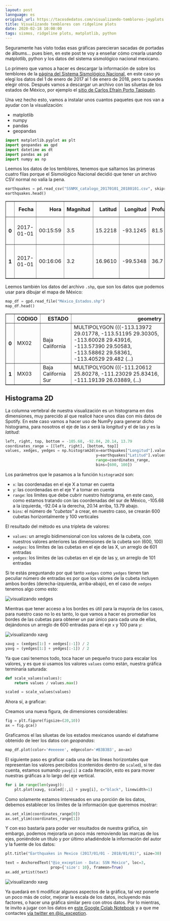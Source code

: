 ```yaml
---
layout: post
lannguage: es
original_url: https://tacosdedatos.com/visualizando-temblores-joyplots
title: Visualizando temblores con ridgeline plots
date: 2020-02-18 10:00:00
tags: sismos, ridgeline plots, matplotlib, python
---
```

Seguramente has visto todas esas gráficas parecieran sacadas de portadas de álbums... pues bien, en este post te voy a enseñar cómo crearla usando matplotlib, python y los datos del sistema sismológico nacional mexicano.

Lo primero que vamos a hacer es descargar la información de sobre los temblores de la [página del Sistema Sismológico Nacional](http://www2.ssn.unam.mx:8080/catalogo/), en este caso yo elegí los datos del 1 de enero de 2017 al 1 de enero de 2018, pero tu puedes elegir otros. Después vamos a descargar un archivo con las siluetas de los estados de México, por ejemplo el [sitio de Carlos Efraín Porto Tapiquén](https://tapiquen-sig.jimdofree.com/descargas-gratuitas/m%C3%A9xico/). 

Una vez hecho esto, vamos a instalar unos cuantos paquetes que nos van a ayudar con la visualización:  
 - matplotlib  
 - numpy  
 - pandas   
 - geopandas  

```python
import matplotlib.pyplot as plt
import geopandas as gpd
import datetime as dt
import pandas as pd
import numpy as np
```

Leemos los datos de los temblores, tenemos que saltarnos las primeras cuatro filas porque el Sismológico Nacional decidió que tener un archivo CSV normal no valía la pena.

```python
earthquakes = pd.read_csv("SSNMX_catalogo_20170101_20180101.csv", skiprows=4)
earthquakes.head()
```

<table border="1" class="dataframe">
  <thead>
    <tr style="text-align: right;">
      <th></th>
      <th>Fecha</th>
      <th>Hora</th>
      <th>Magnitud</th>
      <th>Latitud</th>
      <th>Longitud</th>
      <th>Profundidad</th>
      <th>Referencia de localizacion</th>
      <th>Fecha UTC</th>
      <th>Hora UTC</th>
      <th>Estatus</th>
    </tr>
  </thead>
  <tbody>
    <tr>
      <th>0</th>
      <td>2017-01-01</td>
      <td>00:15:59</td>
      <td>3.5</td>
      <td>15.2218</td>
      <td>-93.1245</td>
      <td>81.5</td>
      <td>35 km al SUROESTE de MAPASTEPEC, CHIS</td>
      <td>2017-01-01</td>
      <td>06:15:59</td>
      <td>revisado</td>
    </tr>
    <tr>
      <th>1</th>
      <td>2017-01-01</td>
      <td>00:16:06</td>
      <td>3.2</td>
      <td>16.9610</td>
      <td>-99.5348</td>
      <td>36.7</td>
      <td>24 km al NOROESTE de SAN MARCOS, GRO</td>
      <td>2017-01-01</td>
      <td>06:16:06</td>
      <td>revisado</td>
    </tr>
  </tbody>
</table>

Leemos también los datos del archivo `.shp`, que son los datos que podemos usar para dibujar el mapa de México:

```python
map_df = gpd.read_file("México_Estados.shp")
map_df.head()
```  

<table border="1" class="dataframe">
  <thead>
    <tr style="text-align: right;">
      <th></th>
      <th>CODIGO</th>
      <th>ESTADO</th>
      <th>geometry</th>
    </tr>
  </thead>
  <tbody>
    <tr>
      <th>0</th>
      <td>MX02</td>
      <td>Baja California</td>
      <td>MULTIPOLYGON (((-113.13972 29.01778, -113.51195 29.30305, -113.60028 29.43916, -113.57390 29.50583, -113.58862 29.58361, -113.40529 29.482 (...)</td>
    </tr>
    <tr>
      <th>1</th>
      <td>MX03</td>
      <td>Baja California Sur</td>
      <td>MULTIPOLYGON (((-111.20612 25.80278, -111.23029 25.83416, -111.19139 26.03889,  (...)</td>
    </tr>
  </tbody>
</table>

## Histograma 2D  

La columna vertebral de nuestra visualización es un histograma en dos dimensiones, muy parecido al que realicé hace unos días con mis datos de Spotify. En este caso vamos a hacer uso de NumPy para generar dicho histograma, para nosotros el eje de las *x* será la *longitud* y el de las *y* es la *latitud*:

```python
left, right, top, bottom = -105.68, -92.04, 20.14, 13.79
coordinates_range = [[left, right], [bottom, top]]
values, xedges, yedges = np.histogram2d(x=earthquakes["Longitud"].values, 
                                        y=earthquakes["Latitud"].values,
                                        range=coordinates_range,
                                        bins=[600, 100])
```

Los parámetros que le pasamos a la función `histogram2d` son:  
 - `x`: las coordenadas en el eje X a tomar en cuenta
 - `y`: las coordenadas en el eje Y a tomar en cuenta
 - `range`: los límites que debe cubrir nuestro histograma, en este caso, como estamos tratando con las coordenadas del sur de México, -105.68 a la izquierda, -92.04 a la derecha, 20.14 arriba, 13.79 abajo.
 - `bins`: el número de *"cubetas"* a crear, en nuestro caso, se crearán 600 cubetas horizontalmente y 100 verticales

El resultado del método es una tripleta de valores: 
 - `values`: un arreglo bidimensional con los valores de la cubeta, con nuestros valores anteriores las dimensiones de la cubeta son (600, 100)
 - `xedges`: los límites de las cubetas en el eje de las X, un arreglo de 601 entradas
 - `yedges`: los límites de las cubetas en el eje de las y, un arreglo de 101 entradas 

Si te estás preguntando por qué tanto `xedges` como `yedges` tienen tan peculiar número de entradas es por que los valores de la cubeta incluyen ambos bordes (derecha-izquierda, arriba-abajo), en el caso de `xedges` tenemos algo como esto:

![visualizando xedges](https://i.imgur.com/Gk1iWLf.png)

Mientras que tener acceso a los bordes es útil para la mayoría de los casos, para nuestro caso no lo es tanto, lo que vamos a hacer es promediar los bordes de las cubetas para obtener un par único para cada una de ellas, dejándonos un arreglo de 600 entradas para el eje `x` y 100 para `y`:

![visualizando xavg](https://i.imgur.com/NVF9ixW.png)

```python
xavg = (xedges[1:] + xedges[:-1]) / 2
yavg = (yedges[1:] + yedges[:-1]) / 2
```

Ya que casi tenemos todo, toca hacer un pequeño truco para escalar los valores, y es que si usamos los valores `values` como están, nuestra gráfica terminaría saturada:

```python
def scale_values(values):
    return values / values.max()

scaled = scale_values(values)
```

Ahora sí, a graficar:  

Creamos una nueva figura, de dimensiones considerables:

```python
fig = plt.figure(figsize=(20,10))
ax = fig.gca()
```

Graficamos el las siluetas de los estados mexicanos usando el dataframe obtenido de leer los datos con *geopandas*:

```python
map_df.plot(color='#eeeeee', edgecolor='#B3B3B3', ax=ax)
```

El siguiente paso es graficar cada una de las líneas horizontales que representan los valores percibidos (contenidos dentro de `scaled`), si te das cuenta, estamos sumando `yavg[i]` a cada iteración, esto es para mover nuestras gráficas a lo largo del eje vertical.

```python                                                                         
for i in range(len(yavg)):
    plt.plot(xavg, scaled[:,i] + yavg[i], c="black", linewidth=1)
```

Como solamente estamos interesados en una porción de los datos, debemos establecer los límites de la información que queremos mostrar:

```python
ax.set_xlim(coordinates_range[0])
ax.set_ylim(coordinates_range[1])
```

Y con eso bastaría para poder ver resultados de nuestra gráfica, sin embargo, podemos mejorarla un poco más removiendo las marcas de los ejes, poniéndole un título y por último añadiéndole la información del autor y la fuente de los datos:

```python
plt.title("Earthquakes in Mexico (2017/01/01 - 2018/01/01)", size=30)

text = AnchoredText("@io_exception - Data: SSN México", loc=3,
                    prop={'size': 10}, frameon=True)
ax.add_artist(text)
```

![visualizando xavg](https://i.imgur.com/MHLosn4.png)

Ya quedará en ti modificar algunos aspectos de la gráfica, tal vez ponerle un poco más de color, mejorar la escala de los datos, incluyendo más factores, o hacer una gráfica similar pero con otros datos. Por lo mientras, te invito a jugar con los datos en [este Google Colab Notebook](https://colab.research.google.com/drive/1fwVd2QMEMXgrJD-XNDv5EGayjZYAX7IB) y a que me contactes [vía twitter en @io_exception](https://twitter.com/io_exception).
